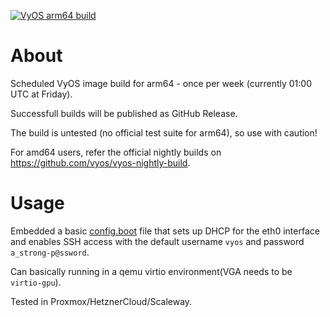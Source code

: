 [![VyOS arm64 build](https://github.com/huihuimoe/vyos-arm64-build/actions/workflows/auto-build.yml/badge.svg)](https://github.com/huihuimoe/vyos-arm64-build/actions/workflows/auto-build.yml)

# About

Scheduled VyOS image build for arm64 - once per week (currently 01:00 UTC at Friday).

Successfull builds will be published as GitHub Release.

The build is untested (no official test suite for arm64), so use with caution!

For amd64 users, refer the official nightly builds on <https://github.com/vyos/vyos-nightly-build>.

# Usage

Embedded a basic [config.boot](./data/config.boot.default) file that sets up DHCP for the eth0 interface and enables SSH access with the default username `vyos` and password `a_strong-p@ssword`.

Can basically running in a qemu virtio environment(VGA needs to be `virtio-gpu`).

Tested in Proxmox/HetznerCloud/Scaleway.
